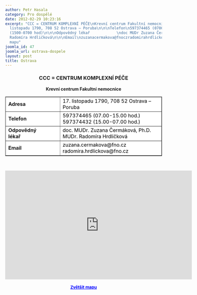 ```yaml
---
author: Petr Hasala
category: Pro dospělé
date: 2012-02-29 10:23:16
excerpt: "CCC = CENTRUM KOMPLEXNÍ PÉČE\nKrevní centrum Fakultní nemocnice\n\n\n\nAdresa\n17
  listopadu 1790, 708 52 Ostrava – Poruba\n\n\nTelefon\n597374465 (0700-1500 hod)597374432
  (1500-0700 hod)\n\n\nOdpovědný lékař            \ndoc MUDr Zuzana Čermáková, PhDMUDr
  Radomíra Hrdličková\n\n\nEmail\nzuzanacermakova@fnoczradomirahrdlickova@fnocz\n\n\n\n \nZvětšit
  mapu"
joomla_id: 47
joomla_url: ostrava-dospele
layout: post
title: Ostrava
---
```


<h3 style="text-align: center;"><strong><strong><strong><strong><strong><strong><strong><strong>CCC = CENTRUM KOMPLEXNÍ PÉČE</strong></strong></strong></strong></strong></strong></strong></strong></h3>
<p style="text-align: center;"><strong>Krevní centrum Fakultní nemocnice</strong></p>
<table style="background-color: #ffffff;" border="1" align="center">
<tbody>
<tr>
<td><strong>Adresa</strong></td>
<td><span style="color: #000000;">17. listopadu 1790, 708 52 Ostrava – Poruba</span></td>
</tr>
<tr>
<td><strong>Telefon</strong></td>
<td><span style="color: #000000;">597374465 (07.00-15.00 hod.)</span><br /><span style="color: #000000;">597374432 (15.00-07.00 hod.)</span></td>
</tr>
<tr>
<td><strong>Odpovědný lékař            </strong></td>
<td><span style="color: #000000;">doc. MUDr. Zuzana Čermáková, Ph.D.</span><br /><span style="color: #000000;">MUDr. Radomíra Hrdličková</span></td>
</tr>
<tr>
<td><strong>Email</strong></td>
<td><span style="color: #000000;">zuzana.cermakova@fno.cz</span><br /><span style="color: #000000;">radomira.hrdlickova@fno.cz</span></td>
</tr>
</tbody>
</table>
<p style="text-align: center;"> </p>
<p style="text-align: center;"><iframe style="display: block; margin-left: auto; margin-right: auto;" src="http://maps.google.cz/maps?f=q&amp;source=s_q&amp;hl=cs&amp;geocode=&amp;q=FN+Ostrava&amp;aq=&amp;sll=50.208817,15.839748&amp;sspn=0.009105,0.022724&amp;t=h&amp;gl=cz&amp;brcurrent=5,0,0&amp;ie=UTF8&amp;hq=FN+Ostrava&amp;hnear=&amp;radius=15000&amp;ll=49.828792,18.159714&amp;spn=0.038757,0.102997&amp;z=13&amp;iwloc=A&amp;output=embed" frameborder="0" marginwidth="0" marginheight="0" scrolling="no" width="600" height="350"></iframe><br /><strong><span style="font-size: medium;"><small><a href="http://maps.google.cz/maps?f=q&amp;source=embed&amp;hl=cs&amp;geocode=&amp;q=FN+Ostrava&amp;aq=&amp;sll=50.208817,15.839748&amp;sspn=0.009105,0.022724&amp;t=h&amp;gl=cz&amp;brcurrent=5,0,0&amp;ie=UTF8&amp;hq=FN+Ostrava&amp;hnear=&amp;radius=15000&amp;ll=49.828792,18.159714&amp;spn=0.038757,0.102997&amp;z=13&amp;iwloc=A" style="color: #0000ff; text-align: left;">Zvětšit mapu</a></small></span></strong></p>